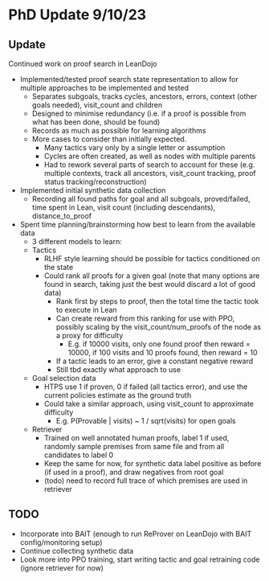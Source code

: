 # PhD Update 9/10/23
## Update
Continued work on proof search in LeanDojo
- Implemented/tested proof search state representation to allow for multiple approaches to be 
 implemented and tested
    - Separates subgoals, tracks cycles, ancestors, errors, context (other goals needed),
     visit_count and children
    - Designed to minimise redundancy (i.e. if a proof is possible from what has been done, should be found)
    - Records as much as possible for learning algorithms
    - More cases to consider than initially expected. 
        - Many tactics vary only by a single letter or assumption 
        - Cycles are often created, as well as nodes with multiple parents
        - Had to rework several parts of search to account for these (e.g. multiple contexts, track all ancestors,
 visit_count tracking, proof status tracking/reconstruction)
- Implemented initial synthetic data collection
    - Recording all found paths for goal and all subgoals, proved/failed, time spent in Lean,
     visit count (including descendants), distance_to_proof
- Spent time planning/brainstorming how best to learn from the available data
    - 3 different models to learn:
    - Tactics
        - RLHF style learning should be possible for tactics conditioned on the state
        - Could rank all proofs for a given goal (note that many options are found in search,
            taking just the best would discard a lot of good data)
            - Rank first by steps to proof, then the total time the tactic took to execute in Lean
            - Can create reward from this ranking for use with PPO, possibly scaling by the 
            visit_count/num_proofs of the node as a proxy for difficulty
                - E.g. if 10000 visits, only one found proof then reward = 10000,
                 if 100 visits and 10 proofs found, then reward = 10
            - If a tactic leads to an error, give a constant negative reward
            - Still tbd exactly what approach to use
    - Goal selection data
        - HTPS use 1 if proven, 0 if failed (all tactics error),
         and use the current policies estimate as the ground truth
        - Could take a similar approach, using visit_count to approximate difficulty
            - E.g. P(Provable | visits) ~ 1 / sqrt(visits) for open goals
    - Retriever
        - Trained on well annotated human proofs, label 1 if used,
        randomly sample premises from same file and from all candidates to label 0
        - Keep the same for now, for synthetic data label positive as before (if used in a proof),
         and draw negatives from root goal
        - (todo) need to record full trace of which premises are used in retriever

## TODO
- Incorporate into BAIT (enough to run ReProver on LeanDojo with BAIT config/monitoring setup)
- Continue collecting synthetic data 
- Look more into PPO training, start writing tactic and goal retraining code (ignore retriever for now)